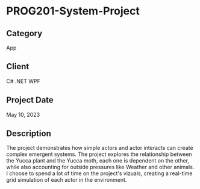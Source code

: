 # PROG201-System-Project

## Category
App

## Client
C# .NET WPF

## Project Date
May 10, 2023

## Description
The project demonstrates how simple actors and actor interacts can create complex emergent systems. The project explores the relationship between the Yucca plant and the Yucca moth, each one is dependent on the other, while also accounting for outside pressures like Weather and other animals. I choose to spend a lot of time on the project's vizuals, creating a real-time grid simulation of each actor in the environment.
